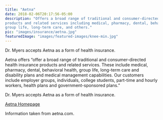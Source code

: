 ```yaml
---
title: "Aetna"
date: 2018-02-06T20:17:56-05:00
description: "Offers a broad range of traditional and consumer-directed health insurance 
products and related services including medical, pharmacy, dental, behavioral health, 
group life, long-term care, and others."
pic: "images/insurance/aetna.jpg"
featuredImage: "images/featured-images/knee-min.jpg"
---
```


Dr. Myers accepts Aetna as a form of health insurance.

Aetna offers “offer a broad range of traditional and consumer-directed health insurance 
products and related services. These include medical, pharmacy, dental, behavioral 
health, group life, long-term care and disability plans and medical management 
capabilities. Our customers include employer groups, individuals, college students, 
part-time and hourly workers, health plans and government-sponsored plans.”

Dr. Myers accepts Aetna as a form of health insurance.

[Aetna Homepage](https://www.aetna.com)

Information taken from aetna.com.
